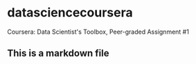 # datasciencecoursera
Coursera: Data Scientist's Toolbox, Peer-graded Assignment #1
## This is a markdown file
